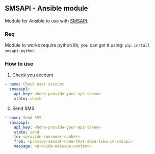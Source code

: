## SMSAPI - Ansible module

Module for Ansible to use with [SMSAPI](https://smsapi.pl).

### Req
Module to works require python lib; you can got it using: `pip install smsapi-python`.

### How to use
1. Check you account
``` yaml
- name: Check user account
  smsapipl:
    api_key: <here-provide-your-api-token>
    state: check
```

2. Send SMS
``` yaml
- name: Send SMS
  smsapipl:
    api_key: <here-provide-your-api-token>
    state: send
    to: <provide-consumer-number>
    from: <provide-sender-name-that-same-like-in-smsapi>
    message: <provide-message-content>
```